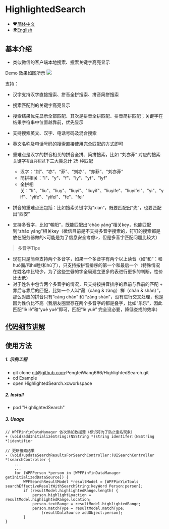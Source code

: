 # HighlightedSearch

* ♥️[简体中文](https://github.com/PengfeiWang666/HighlightedSearch/blob/master/README.md)  
* 🌍[English](https://github.com/PengfeiWang666/HighlightedSearch/blob/master/README-en.md)

## 基本介绍
* 类似微信的客户端本地搜索、搜索关键字高亮显示

Demo 效果如图所示
![](https://github.com/PengfeiWang666/HighlightedSearch/blob/master/ReadMeImage/screenshots_1.gif)

支持：
* 汉字支持汉字直接搜索、拼音全拼搜索、拼音简拼搜索
* 搜索匹配到的关键字高亮显示
* 搜索结果优先显示全部匹配、其次是拼音全拼匹配、拼音简拼匹配；关键字在结果字符串中位置越靠前，优先显示
* 支持搜索英文、汉字、电话号码及混合搜索

* 英文名称及电话号码的搜索直接使用完全匹配的方式即可
* 重难点是汉字的拼音相关的拼音全拼、简拼搜索，比如 “刘亦菲” 对应的搜索关键字`有且只有`以下三大类总计 25 种匹配
  * 汉字：“刘”、“亦”、“菲”、“刘亦”、“亦菲”、“刘亦菲”
  * 简拼相关："l"、"y"、"f"、"ly"、"yf"、"lyf" 
  * 全拼相关："li"、"liu"、"liuy"、"liuyi"、"liuyif"、"liuyife"、"liuyifei"、"yi"、"yif"、"yife"、"yifei"、"fe"、"fei"
* 拼音的重难点还包括：比如搜索关键字为“xian”，既要匹配出“先”，也要匹配出“西安”

* 支持多音字，比如“朝阳”，既能匹配出“cháo yáng”相关key，也能匹配到“zhāo yáng”相关key（微信目前是不支持多音字搜索的，钉钉的搜索都是放在服务器做的<可能是为了信息安全考虑>，但是多音字匹配问题比较大）
> 多音字Tips
* 现在只是简单支持两个多音字，如果一个多音字有两个以上读音（如“和”：和huó面/和hé睦/和hú了），只支持按拼音排序的第一个和最后一个（特殊情况在姓名中比较少，为了这些生僻的字全局建立更多的表进行更多的判断，性价比太低）
* 对于姓名中包含两个多音字的情况，只支持按拼音排序的靠前与靠前的匹配 + 靠后与靠后的匹配，比如一个人叫“藏（cáng & zàng）禅（chán & shàn）”，那么对应的拼音只有“cáng chán” 和 “zàng shàn”，没有进行交叉处理，也是因为性价比不高（我朋友圈里存在两个多音字的都是叠字，比如“乐乐”，因此匹配“lè  lè”和“yuè yuè”即可，匹配“lè yuè” 完全没必要，降低查找的效率）

## [代码细节讲解](https://juejin.im/post/5a32212c6fb9a0452341e80c)


## 使用方法
##### 1. 示例工程

* git clone git@github.com:PengfeiWang666/HighlightedSearch.git
* cd Example
* open HighlightedSearch.xcworkspace

##### 2. Install

* pod "HighlightedSearch"

##### 3. Usage
```objc
// WPFPinYinDataManager 依次添加数据源（标识符为了防止重名现象）
+ (void)addInitializeString:(NSString *)string identifer:(NSString *)identifier

// 更新搜索结果
- (void)updateSearchResultsForSearchController:(UISearchController *)searchController {
    ...
    ...
    for (WPFPerson *person in [WPFPinYinDataManager getInitializedDataSource]) {
        WPFSearchResultModel *resultModel = [WPFPinYinTools searchEffectiveResultWithSearchString:keyWord Person:person];
        if (resultModel.highlightedRange.length) {
            person.highlightLoaction = resultModel.highlightedRange.location;
            person.textRange = resultModel.highlightedRange;
            person.matchType = resultModel.matchType;
                [resultDataSource addObject:person];
        }
}
```
